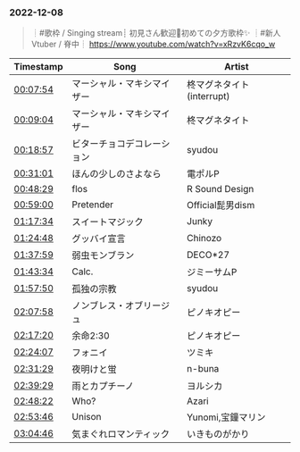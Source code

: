 ### 2022-12-08
> ┊#歌枠 / Singing stream┊ 初見さん歓迎🤍初めての夕方歌枠✨ ┊#新人Vtuber / 脊中┊
> https://www.youtube.com/watch?v=xRzvK6cqo_w

| Timestamp | Song | Artist |
| --- | --- | --- |
| [00:07:54](https://www.youtube.com/watch?v=xRzvK6cqo_w&t=474s) | マーシャル・マキシマイザー |  柊マグネタイト (interrupt) |
| [00:09:04](https://www.youtube.com/watch?v=xRzvK6cqo_w&t=544s) | マーシャル・マキシマイザー |  柊マグネタイト |
| [00:18:57](https://www.youtube.com/watch?v=xRzvK6cqo_w&t=1137s) | ビターチョコデコレーション |  syudou |
| [00:31:01](https://www.youtube.com/watch?v=xRzvK6cqo_w&t=1861s) | ほんの少しのさよなら |  電ポルP |
| [00:48:29](https://www.youtube.com/watch?v=xRzvK6cqo_w&t=2909s) | flos |  R Sound Design |
| [00:59:00](https://www.youtube.com/watch?v=xRzvK6cqo_w&t=3540s) | Pretender |  Official髭男dism |
| [01:17:34](https://www.youtube.com/watch?v=xRzvK6cqo_w&t=4654s) | スイートマジック |  Junky |
| [01:24:48](https://www.youtube.com/watch?v=xRzvK6cqo_w&t=5088s) | グッバイ宣言 |  Chinozo |
| [01:37:59](https://www.youtube.com/watch?v=xRzvK6cqo_w&t=5879s) | 弱虫モンブラン |  DECO*27 |
| [01:43:34](https://www.youtube.com/watch?v=xRzvK6cqo_w&t=6214s) | Calc. |  ジミーサムP |
| [01:57:50](https://www.youtube.com/watch?v=xRzvK6cqo_w&t=7070s) | 孤独の宗教 |  syudou |
| [02:07:58](https://www.youtube.com/watch?v=xRzvK6cqo_w&t=7678s) | ノンブレス・オブリージュ |  ピノキオピー  |
| [02:17:20](https://www.youtube.com/watch?v=xRzvK6cqo_w&t=8240s) | 余命2:30 |  ピノキオピー |
| [02:24:07](https://www.youtube.com/watch?v=xRzvK6cqo_w&t=8647s) | フォニイ |  ツミキ |
| [02:31:29](https://www.youtube.com/watch?v=xRzvK6cqo_w&t=9089s) | 夜明けと蛍 |  n-buna |
| [02:39:29](https://www.youtube.com/watch?v=xRzvK6cqo_w&t=9569s) | 雨とカプチーノ |  ヨルシカ |
| [02:48:22](https://www.youtube.com/watch?v=xRzvK6cqo_w&t=10102s) | Who? |  Azari |
| [02:53:46](https://www.youtube.com/watch?v=xRzvK6cqo_w&t=10426s) | Unison |  Yunomi,宝鐘マリン |
| [03:04:46](https://www.youtube.com/watch?v=xRzvK6cqo_w&t=11086s) | 気まぐれロマンティック |  いきものがかり |
